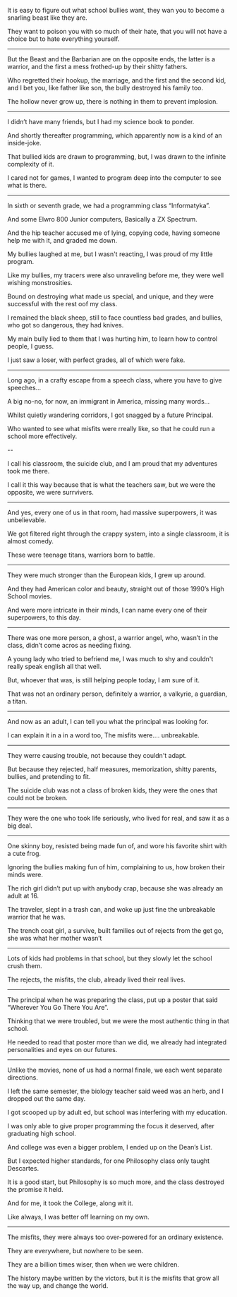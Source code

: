 It is easy to figure out what school bullies want,
they wan you to become a snarling beast like they are.

They want to poison you with so much of their hate,
that you will not have a choice but to hate everything yourself.

---

But the Beast and the Barbarian are on the opposite ends,
the latter is a warrior, and the first a mess frothed-up by their shitty fathers.

Who regretted their hookup, the marriage, and the first and the second kid,
and I bet you, like father like son, the bully destroyed his family too.

The hollow never grow up,
there is nothing in them to prevent implosion.

---

I didn’t have many friends,
but I had my science book to ponder.

And shortly thereafter programming,
which apparently now is a kind of an inside-joke.

That bullied kids are drawn to programming,
but, I was drawn to the infinite complexity of it.

I cared not for games,
I wanted to program deep into the computer to see what is there.

---

In sixth or seventh grade,
we had a programming class “Informatyka”.

And some Elwro 800 Junior computers,
Basically a ZX Spectrum.

And the hip teacher accused me of lying, copying code,
having someone help me with it, and graded me down.

My bullies laughed at me, but I wasn't reacting,
I was proud of my little program.

Like my bullies, my tracers were also unraveling before me,
they were well wishing monstrosities.

Bound on destroying what made us special, and unique,
and they were successful with the rest oof my class.

I remained the black sheep, still to face countless bad grades,
and bullies, who got so dangerous, they had knives.

My main bully lied to them that I was hurting him,
to learn how to control people, I guess.

I just saw a loser,
with perfect grades, all of which were fake.

---

Long ago, in a crafty escape from a speech class,
where you have to give speeches…

A big no-no,
for now, an immigrant in America, missing many words…

Whilst quietly wandering corridors,
I got snagged by a future Principal.

Who wanted to see what misfits were rreally like,
so that he could run a school more effectively.

--

I call his classroom, the suicide club,
and I am proud that my adventures took me there.

I call it this way because that is what the teachers saw,
but we were the opposite, we were surrvivers.

---

And yes, every one of us in that room,
had massive superpowers, it was unbelievable.

We got filtered right through the crappy system,
into a single classroom, it is almost comedy.

These were teenage titans,
warriors born to battle.

---

They were much stronger than the European kids,
I grew up around.

And they had American color and beauty,
straight out of those 1990’s High School movies.

And were more intricate in their minds,
I can name every one of their superpowers, to this day.

---

There was one more person, a ghost, a warrior angel,
who, wasn’t in the class, didn’t come acros as needing fixing.

A young lady who tried to befriend me,
I was much to shy and couldn't really speak english all that well.

But, whoever that was,
is still helping people today, I am sure of it.

That was not an ordinary person,
definitely a warrior, a valkyrie, a guardian, a titan.

---

And now as an adult,
I can tell you what the principal was looking for.

I can explain it in a in a word too,
The misfits were…. unbreakable.

---

They werre causing trouble,
not because they couldn't adapt.

But because they rejected,
half measures, memorization, shitty parents, bullies, and pretending to fit.

The suicide club was not a class of broken kids,
they were the ones that could not be broken.

---

They were the one who took life seriously,
who lived for real, and saw it as a big deal.

---

One skinny boy, resisted being made fun of,
and wore his favorite shirt with a cute frog.

Ignoring the bullies making fun of him,
complaining to us, how broken their minds were.

The rich girl didn’t put up with anybody crap,
because she was already an adult at 16.

The traveler, slept in a trash can,
and woke up just fine the unbreakable warrior that he was.

The trench coat girl, a survive,
built families out of rejects from the get go, she was what her mother wasn’t

---

Lots of kids had problems in that school,
but they slowly let the school crush them.

The rejects, the misfits, the club,
already lived their real lives.

---

The principal when he was preparing the class,
put up a poster that said “Wherever You Go There You Are”.

Thinking that we were troubled,
but we were the most authentic thing in that school.

He needed to read that poster more than we did,
we already had integrated personalities and eyes on our futures.

---

Unlike the movies, none of us had a normal finale,
we each went separate directions.

I left the same semester,
the biology teacher said weed was an herb, and I dropped out the same day.

I got scooped up by adult ed,
but school was interfering with my education.

I was only able to give proper programming the focus it deserved,
after graduating high school.

And college was even a bigger problem,
I ended up on the Dean’s List.

But I expected higher standards,
for one Philosophy class only taught Descartes.

It is a good start, but Philosophy is so much more,
and the class destroyed the promise it held.

And for me, it took the College,
along wit it.

Like always,
I was better off learning on my own.

---

The misfits,
they were always too over-powered for an ordinary existence.

They are everywhere,
but nowhere to be seen.

They are a billion times wiser,
then when we were children.

The history maybe written by the victors,
but it is the misfits that grow all the way up, and change the world.
